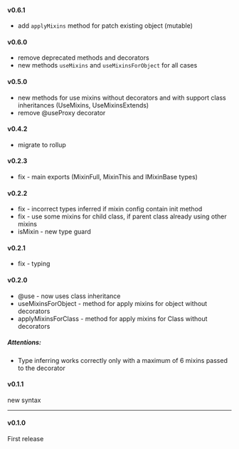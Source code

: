 #### v0.6.1
- add `applyMixins` method for patch existing object (mutable)

#### v0.6.0
- remove deprecated methods and decorators
- new methods `useMixins` and `useMixinsForObject` for all cases

#### v0.5.0
- new methods for use mixins without decorators and with support class inheritances (UseMixins, UseMixinsExtends)
- remove @useProxy decorator

#### v0.4.2
- migrate to rollup

#### v0.2.3
- fix - main exports (MixinFull, MixinThis and IMixinBase types)

#### v0.2.2
- fix - incorrect types inferred if mixin config contain init method
- fix - use some mixins for child class, if parent class already using other mixins
- isMixin - new type guard

#### v0.2.1
- fix - typing

#### v0.2.0
- @use - now uses class inheritance
- useMixinsForObject - method for apply mixins for object without decorators
- applyMixinsForClass - method for apply mixins for Class without decorators

##### Attentions:
- Type inferring works correctly only with a maximum of 6 mixins passed to the decorator

#### v0.1.1
new syntax

---
#### v0.1.0
First release
